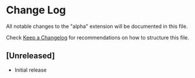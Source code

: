 # Change Log

All notable changes to the "alpha" extension will be documented in this file.

Check [Keep a Changelog](http://keepachangelog.com/) for recommendations on how to structure this file.

## [Unreleased]

- Initial release